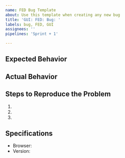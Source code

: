 ```yaml
---
name: FED Bug Template
about: Use this template when creating any new bug
title: 'GUI: FED: Bug: '
labels: bug, FED, GUI
assignees: ''
pipelines: 'Sprint + 1'

---
```


## Expected Behavior


## Actual Behavior


## Steps to Reproduce the Problem

  1.
  1.
  1.

## Specifications
  - Browser: 
  - Version:
